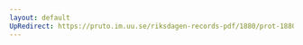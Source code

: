 ```yaml
---
layout: default
UpRedirect: https://pruto.im.uu.se/riksdagen-records-pdf/1880/prot-1880--fk--029/prot-1880--fk--029_001.pdf
---
```

